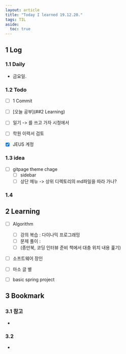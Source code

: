 ```yaml
---
layout: article
title: "Today I learned 19.12.20."
tags: TIL
aside:
  toc: true
---
```


## 1 Log

### 1.1 Daily

- 금요일. 

### 1.2 Todo

- [ ] 1 Commit
- [ ] [오늘 공부](##2 Learning)
- [ ] 일기 -> 를 쓰고 가자 시청에서
- [ ] 학원 이력서 검토
- [x] JEUS 계정


### 1.3 idea

- [ ] gitpage theme chage
  - [ ] sidebar
  - [ ] 상단 메뉴 -> 상위 디렉토리의 md파일을 따라 가나?

### 1.4 



## 2 Learning

- [ ] Algorithm
  - [ ] 강의 복습 : 다이나믹 프로그래밍
  - [ ] 문제 풀이 : 
  - [ ] (종만북, 코딩 인터뷰 준비 책에서 대충 위치 내용 훑기)
- [ ] 소프트웨어 장인
- [ ] 마소 글 별
- [ ] basic spring project
  
  



## 3 Bookmark
### 3.1 참고

- 

### 3.2 

- 
